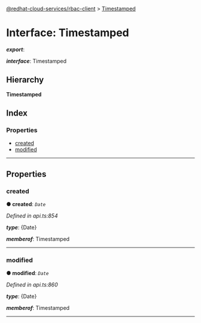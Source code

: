 [@redhat-cloud-services/rbac-client](../README.md) > [Timestamped](../interfaces/timestamped.md)

# Interface: Timestamped

*__export__*: 

*__interface__*: Timestamped

## Hierarchy

**Timestamped**

## Index

### Properties

* [created](timestamped.md#created)
* [modified](timestamped.md#modified)

---

## Properties

<a id="created"></a>

###  created

**● created**: *`Date`*

*Defined in api.ts:854*

*__type__*: {Date}

*__memberof__*: Timestamped

___
<a id="modified"></a>

###  modified

**● modified**: *`Date`*

*Defined in api.ts:860*

*__type__*: {Date}

*__memberof__*: Timestamped

___

